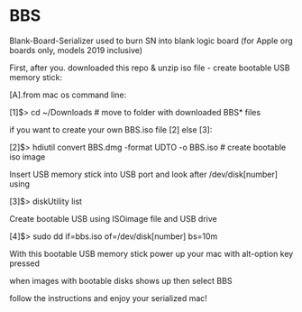 # BBS
Blank-Board-Serializer used to burn SN into blank logic board (for Apple org boards only, models 2019 inclusive)

First, after you. downloaded this repo & unzip iso file - create bootable USB memory stick:


[A].from mac os command line:


[1]$> cd ~/Downloads                                   # move to folder with downloaded BBS* files


if you want to create your own BBS.iso file [2] else [3]:

[2]$> hdiutil convert BBS.dmg -format UDTO -o BBS.iso  # create bootable iso image


Insert USB memory stick into USB port and look after /dev/disk[number] using
  
[3]$> diskUtility list


Create bootable USB using ISOimage file and USB drive 


[4]$> sudo dd if=bbs.iso of=/dev/disk[number] bs=10m

  
With this bootable USB memory stick power up your mac with alt-option key pressed

when images with bootable disks shows up then select BBS

follow the instructions and enjoy your serialized mac!
